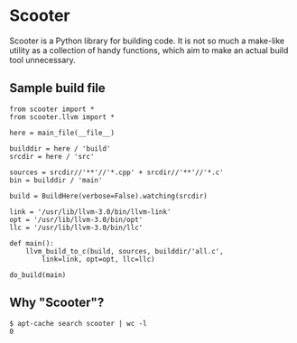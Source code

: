 
Scooter
=======

Scooter is a Python library for building code. It is not so much a make-like
utility as a collection of handy functions, which aim to make an actual build
tool unnecessary.

Sample build file
-----------------

    from scooter import *
    from scooter.llvm import *

    here = main_file(__file__)

    builddir = here / 'build'
    srcdir = here / 'src'

    sources = srcdir//'**'//'*.cpp' + srcdir//'**'//'*.c'
    bin = builddir / 'main'

    build = BuildHere(verbose=False).watching(srcdir)

    link = '/usr/lib/llvm-3.0/bin/llvm-link'
    opt = '/usr/lib/llvm-3.0/bin/opt'
    llc = '/usr/lib/llvm-3.0/bin/llc'

    def main():
        llvm_build_to_c(build, sources, builddir/'all.c',
            link=link, opt=opt, llc=llc)
        
    do_build(main)

Why "Scooter"?
--------------

    $ apt-cache search scooter | wc -l
    0

